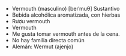 - Vermouth (masculino) [beɾˈmuθ] Sustantivo
- Bebida alcohólica aromatizada, con hierbas
- Rượu vermouth
- Vermouth
- Me gusta tomar vermouth antes de la cena.
- No hay familia directa común
- Alemán: Wermut (ajenjo)